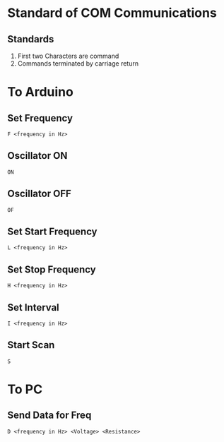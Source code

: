 Standard of COM Communications
======
Standards
------
1. First two Characters are command
2. Commands terminated by carriage return

To Arduino
======

Set Frequency
------
`F <frequency in Hz>`

Oscillator ON
------
`ON`

Oscillator OFF
------
`OF`

Set Start Frequency
------
`L <frequency in Hz>`

Set Stop Frequency
------
`H <frequency in Hz>`

Set Interval
------
`I <frequency in Hz>`

Start Scan
------
`S`

To PC
======

Send Data for Freq
------
`D <frequency in Hz> <Voltage> <Resistance>`